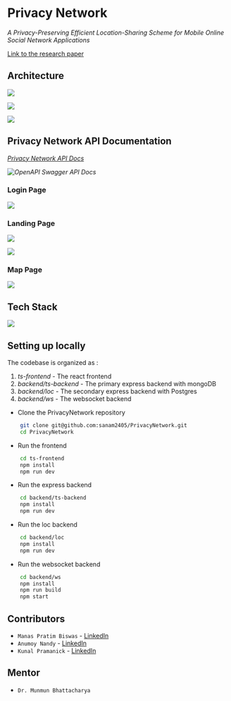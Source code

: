 # Privacy Network

<i> A Privacy-Preserving Efficient Location-Sharing Scheme for Mobile Online
Social Network Applications </i>

[Link to the research paper](https://ieeexplore.ieee.org/abstract/document/9288801)

## Architecture

![](idea/high/architecture-with-bg.png)

![](idea/high/prisma-erd.svg)

![](presentation/assets/architecture.png)

## Privacy Network API Documentation

_[Privacy Network API Docs](https://privacynetwork.onrender.com/docs)_

_![OpenAPI Swagger API Docs](./idea/high/openapi.png)_

<!--
### A. Registration - <i> User </i>

![](presentation/assets/registration.png)

### B. Registration - <i> LSSNS </i>

![](presentation/assets/regnlssn.png)

### C. <i> mSON </i> user login, authentication and key generation

![](presentation/assets/auth.png)

### D. <i> LSSNS </i> login, authentication and key generation

![](presentation/assets/authlssns.png)

### E. Distance threshold registration

![](presentation/assets/distanceregistration.png)

### F. User location update

![](presentation/assets/updatelocation.png)

### G. Friend's location query

![](presentation/assets/queryfriend.png) -->

### Login Page

![](presentation/assets/Login_Speed.gif)

### Landing Page

![](presentation/assets/Landing_Speed.gif)

![](presentation/assets/FriendsPage_Speed.gif)

### Map Page

![](presentation/assets/Map_Speed.gif)

## Tech Stack

![](presentation/assets/techstack.png)

## Setting up locally

The codebase is organized as :

1. _ts-frontend_ - The react frontend
2. _backend/ts-backend_ - The primary express backend with mongoDB
3. _backend/loc_ - The secondary express backend with Postgres
4. _backend/ws_ - The websocket backend

- Clone the PrivacyNetwork repository

```bash
    git clone git@github.com:sanam2405/PrivacyNetwork.git
    cd PrivacyNetwork
```

- Run the frontend

```bash
    cd ts-frontend
    npm install
    npm run dev
```

- Run the express backend

```bash
    cd backend/ts-backend
    npm install
    npm run dev
```

- Run the loc backend

```bash
    cd backend/loc
    npm install
    npm run dev
```

- Run the websocket backend

```bash
    cd backend/ws
    npm install
    npm run build
    npm start
```

## Contributors

- `Manas Pratim Biswas` -
  [LinkedIn](https://www.linkedin.com/in/manas-pratim-biswas/)
- `Anumoy Nandy` -
  [LinkedIn](https://www.linkedin.com/in/anumoy-nandy-9b527b204/)
- `Kunal Pramanick` -
  [LinkedIn](https://www.linkedin.com/in/kunal-pramanick-9755061b0/)

## Mentor

- `Dr. Munmun Bhattacharya`
